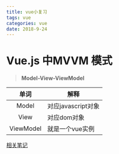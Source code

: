 ```yaml
---
title: vue小复习
tags: vue
categories: vue
date: 2018-9-24
---
```


# Vue.js 中MVVM 模式

> **Model-View-ViewModel**

|    单词     | 解释             |
| :-------: | -------------- |
|   Model   | 对应javascript对象 |
|   View    | 对应dom对象        |
| ViewModel | 就是一个vue实例      |

[相关笔记](https://bryantout.github.io/2018/09/12/elm%E9%A1%B9%E7%9B%AE%E5%AE%9E%E6%88%98/#more)

